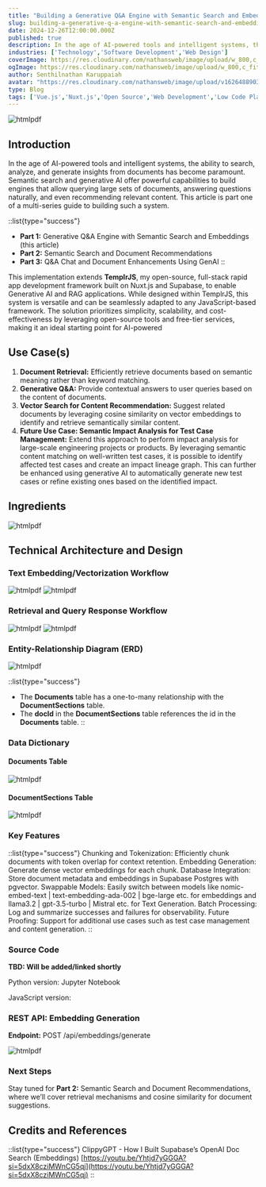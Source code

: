 ```yaml
---
title: "Building a Generative Q&A Engine with Semantic Search and Embeddings"
slug: building-a-generative-q-a-engine-with-semantic-search-and-embeddings
date: 2024-12-26T12:00:00.000Z
published: true
description: In the age of AI-powered tools and intelligent systems, the ability to search, analyze, and generate insights from documents has become paramount.
industries: ['Technology','Software Development','Web Design']
coverImage: https://res.cloudinary.com/nathansweb/image/upload/w_800,c_fit,l_text:Arial_60_bold:Building%20a%20Generative%20Q&A%20Engine%20with%20Semantic%20Search%20and%20Embeddings,g_north_east,x_30,y_40/v1711924071/senthilsweb-scl-card-template_cyxogj.webp
ogImage: https://res.cloudinary.com/nathansweb/image/upload/w_800,c_fit,l_text:Arial_60_bold:Building%20a%20Generative%20Q&A%20Engine%20with%20Semantic%20Search%20and%20Embeddings,g_north_east,x_30,y_40/v1711924071/senthilsweb-scl-card-template_cyxogj.webp
author: Senthilnathan Karuppaiah
avatar: "https://res.cloudinary.com/nathansweb/image/upload/v1626488903/profile/Senthil-profile-picture-01_al07i5.jpg"
type: Blog
tags: ['Vue.js','Nuxt.js','Open Source','Web Development','Low Code Platform']
---
```



![htmlpdf](/i/blog/building-a-generative-q&a.PNG)

## Introduction
In the age of AI-powered tools and intelligent systems, the ability to search, analyze, and generate insights from documents has become paramount. Semantic search and generative AI offer powerful capabilities to build engines that allow querying large sets of documents, answering questions naturally, and even recommending relevant content. This article is part one of a multi-series guide to building such a system.

::list{type="success"}
- **Part 1:** Generative Q&A Engine with Semantic Search and Embeddings (this article)
- **Part 2:** Semantic Search and Document Recommendations
- **Part 3:** Q&A Chat and Document Enhancements Using GenAI
::

This implementation extends **TemplrJS**, my open-source, full-stack rapid app development framework built on Nuxt.js and Supabase, to enable Generative AI and RAG applications. While designed within TemplrJS, this system is versatile and can be seamlessly adapted to any JavaScript-based framework. The solution prioritizes simplicity, scalability, and cost-effectiveness by leveraging open-source tools and free-tier services, making it an ideal starting point for AI-powered

## Use Case(s)

1. **Document Retrieval:** Efficiently retrieve documents based on semantic meaning rather than keyword matching.
2. **Generative Q&A:** Provide contextual answers to user queries based on the content of documents.
3. **Vector Search for Content Recommendation:** Suggest related documents by leveraging cosine similarity on vector embeddings to identify and retrieve semantically similar content.
4. **Future Use Case: Semantic Impact Analysis for Test Case Management:** Extend this approach to perform impact analysis for large-scale engineering projects or products. By leveraging semantic content matching on well-written test cases, it is possible to identify affected test cases and create an impact lineage graph. This can further be enhanced using generative AI to automatically generate new test cases or refine existing ones based on the identified impact.

## Ingredients
![htmlpdf](/i/blog/building-a-generative-q&a_1.PNG)

## Technical Architecture and Design
### Text Embedding/Vectorization Workflow
![htmlpdf](/i/blog/building-a-generative-q&a_2.PNG)
![htmlpdf](/i/blog/building-a-generative-q&a_3.PNG)

### Retrieval and Query Response Workflow
![htmlpdf](/i/blog/building-a-generative-q&a_4.PNG)
![htmlpdf](/i/blog/building-a-generative-q&a_5.PNG)

### Entity-Relationship Diagram (ERD)
![htmlpdf](/i/blog/building-a-generative-q&a_6.PNG)

::list{type="success"}
- The **Documents** table has a one-to-many relationship with the **DocumentSections** table.
- The **docId** in the **DocumentSections** table references the id in the **Documents** table.
::

### Data Dictionary
#### Documents Table
![htmlpdf](/i/blog/building-a-generative-q&a_7.PNG)

#### DocumentSections Table
![htmlpdf](/i/blog/building-a-generative-q&a_8.PNG)


### Key Features
::list{type="success"}
Chunking and Tokenization: Efficiently chunk documents with token overlap for context retention.
Embedding Generation: Generate dense vector embeddings for each chunk.
Database Integration: Store document metadata and embeddings in Supabase Postgres with pgvector.
Swappable Models: Easily switch between models like nomic-embed-text | text-embedding-ada-002 | bge-large etc.  for embeddings and llama3.2 | gpt-3.5-turbo | Mistral etc. for Text Generation.
Batch Processing: Log and summarize successes and failures for observability.
Future Proofing: Support for additional use cases such as test case management and content generation.
::

### Source Code
**TBD: Will be added/linked shortly**

Python version: Jupyter Notebook

JavaScript version: 

### REST API: Embedding Generation
**Endpoint:** POST /api/embeddings/generate

![htmlpdf](/i/blog/building-a-generative-q&a_9.PNG)

### Next Steps
Stay tuned for **Part 2:** Semantic Search and Document Recommendations, where we’ll cover retrieval mechanisms and cosine similarity for document suggestions.

## Credits and References
::list{type="success"}
ClippyGPT - How I Built Supabase’s OpenAI Doc Search (Embeddings) [https://youtu.be/Yhtjd7yGGGA?si=5dxX8cziMWnCG5qj](https://youtu.be/Yhtjd7yGGGA?si=5dxX8cziMWnCG5qj)
::



